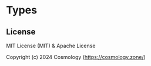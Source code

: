 # Types

## License

MIT License (MIT) & Apache License

Copyright (c) 2024 Cosmology (https://cosmology.zone/)